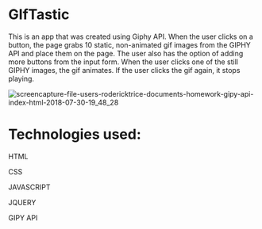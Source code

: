 # GIfTastic

This is an app that was created using Giphy API.  When the user clicks on a button, the page  grabs 10 static, non-animated gif images from the GIPHY API and place them on the page. The user also has the option of adding more buttons from the input form. When the user clicks one of the still GIPHY images, the gif  animates. If the user clicks the gif again, it stops playing.








![screencapture-file-users-rodericktrice-documents-homework-gipy-api-index-html-2018-07-30-19_48_28](https://user-images.githubusercontent.com/33323143/43429537-e8372574-9431-11e8-860a-b0d6684f9d01.png)



<h1>Technologies used:</h1>
<p>HTML</p>
<p>CSS</p>
<p>JAVASCRIPT</p>
<p>JQUERY</p>
<p>GIPY API</p>
